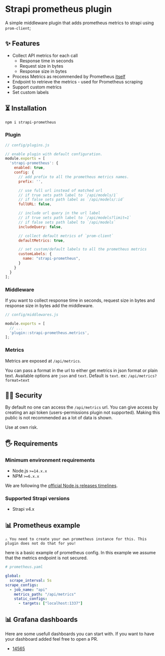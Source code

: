 # Strapi prometheus plugin

A simple middleware plugin that adds prometheus metrics to strapi using `prom-client`;

## ✨ Features

- Collect API metrics for each call
  - Response time in seconds
  - Request size in bytes
  - Response size in bytes
- Process Metrics as recommended by Prometheus [itself](https://prometheus.io/docs/instrumenting/writing_clientlibs/#standard-and-runtime-collectors)
- Endpoint to retrieve the metrics - used for Prometheus scraping
- Support custom metrics
- Set custom labels

## ⏳ Installation

```bash
npm i strapi-prometheus
```

### Plugin

```js
// config/plugins.js

// enable plugin with default configuration.
module.exports = [
  'strapi-prometheus': {
    enabled: true,
    config: {
      // add prefix to all the prometheus metrics names.
      prefix: '',

      // use full url instead of matched url
      // if true sets path label to `/api/models/1`
      // if false sets path label as `/api/models/:id`
      fullURL: false,

      // include url query in the url label
      // if true sets path label to `/api/models?limit=1`
      // if false sets path label to `/api/models`
      includeQuery: false,

      // collect default metrics of `prom-client`
      defaultMetrics: true,

      // set custom/default labels to all the prometheus metrics
      customLabels: {
        name: "strapi-prometheus",
      }
    }
  }
];
```

### Middleware

If you want to collect response time in seconds, request size in bytes and response size in bytes add the middleware.

```js
// config/middlewares.js

module.exports = [
  // ...
  'plugin::strapi-prometheus.metrics',
];
```

### Metrics

Metrics are exposed at `/api/metrics`.

You can pass a format in the url to either get metrics in json format or plain text. Available options are `json` and `text`. Default is `text`. ex: `/api/metrics?format=text`

## 👮‍♀️ Security

By default no one can access the `/api/metrics` url. You can give access by creating an api token (users-permissions plugin not supported). Making this public is not recommended as a lot of data is shown.

Use at own risk.

## 🖐 Requirements

### Minimum environment requirements

- Node.js `>=14.x.x`
- NPM `>=6.x.x`

We are following the [official Node.js releases timelines](https://nodejs.org/en/about/releases/).

### Supported Strapi versions

- Strapi v4.x

## 📊 Prometheus example

`⚠️ You need to create your own prometheus instance for this. This plugin does not do that for you!`

here is a basic example of prometheus config. In this example we assume that the metrics endpoint is not secured.

```yml
# prometheus.yaml

global:
  scrape_interval: 5s
scrape_configs:
  - job_name: "api"
    metrics_path: "/api/metrics"
    static_configs:
      - targets: ["localhost:1337"]
```

## 📊 Grafana dashboards

Here are some usefull dashboards you can start with. If you want to have your dashboard added feel free to open a PR.

- [14565](https://grafana.com/grafana/dashboards/14565)
